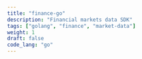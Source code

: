 ```yaml
---
title: "finance-go"
description: "Financial markets data SDK"
tags: ["golang", "finance", "market-data"]
weight: 1
draft: false
code_lang: "go"
---
```

